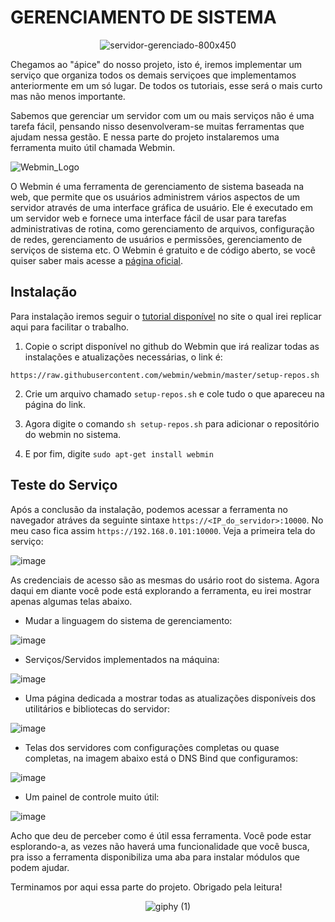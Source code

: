 # GERENCIAMENTO DE SISTEMA

<div align = "center" >

![servidor-gerenciado-800x450](https://user-images.githubusercontent.com/104470835/235524202-28f50cbf-6d7b-4019-9002-d34f0a67c382.jpg)

</div>


Chegamos ao "ápice" do nosso projeto, isto é, iremos implementar um serviço que organiza todos os demais serviçoes que implementamos anteriormente em um só lugar. De todos os tutoriais, esse será o mais curto mas não menos importante. 

Sabemos que gerenciar um servidor com um ou mais serviços não é uma tarefa fácil, pensando nisso desenvolveram-se muitas ferramentas que ajudam nessa gestão. E nessa parte do projeto instalaremos uma ferramenta muito útil chamada Webmin.

![Webmin_Logo](https://user-images.githubusercontent.com/104470835/235525732-19c79c3f-30a4-4913-9949-5f25a17e8299.png)


O Webmin é uma ferramenta de gerenciamento de sistema baseada na web, que permite que os usuários administrem vários aspectos de um servidor através de uma interface gráfica de usuário. Ele é executado em um servidor web e fornece uma interface fácil de usar para tarefas administrativas de rotina, como gerenciamento de arquivos, configuração de redes, gerenciamento de usuários e permissões, gerenciamento de serviços de sistema etc. O Webmin é gratuito e de código aberto, se você quiser saber mais acesse a [página oficial](https://webmin.com/).

## Instalação

Para instalação iremos seguir o [tutorial disponível](https://webmin.com/download/) no site o qual irei replicar aqui para facilitar o trabalho.

1. Copie o script disponível no github do Webmin que irá realizar todas as instalações e atualizações necessárias, o link é:

```
https://raw.githubusercontent.com/webmin/webmin/master/setup-repos.sh
```

2. Crie um arquivo chamado `setup-repos.sh` e cole tudo o que apareceu na página do link.

3. Agora digite o comando `sh setup-repos.sh` para adicionar o repositório do webmin no sistema.

4. E por fim, digite `sudo apt-get install webmin`

## Teste do Serviço

Após a conclusão da instalação, podemos acessar a ferramenta no navegador atráves da seguinte sintaxe `https://<IP_do_servidor>:10000`. No meu caso fica assim `https://192.168.0.101:10000`. Veja a primeira tela do serviço:

![image](https://user-images.githubusercontent.com/104470835/235533794-d12dbd1d-e94e-42eb-9ffe-b4c3a365ec56.png)

As credenciais de acesso são as mesmas do usário root do sistema. Agora daqui em diante você pode está explorando a ferramenta, eu irei mostrar apenas algumas telas abaixo.

* Mudar a linguagem do sistema de gerenciamento:

![image](https://user-images.githubusercontent.com/104470835/235534543-91e35cc8-1663-4775-876d-a815b4f0df36.png)

* Serviços/Servidos implementados na máquina:

![image](https://user-images.githubusercontent.com/104470835/235534879-f4949af1-f3dd-4441-9ae7-74eaacde23c3.png)

* Uma página dedicada a mostrar todas as atualizações disponíveis dos utilitários e bibliotecas do servidor:

![image](https://user-images.githubusercontent.com/104470835/235535119-ed8908ec-de64-4fa6-b38b-36119bf1908d.png)

* Telas dos servidores com configurações completas ou quase completas, na imagem abaixo está o DNS Bind que configuramos:

![image](https://user-images.githubusercontent.com/104470835/235535490-bbb200c6-ef31-44fc-9e30-35024d2fcefc.png)

* Um painel de controle muito útil:

![image](https://user-images.githubusercontent.com/104470835/235535697-61934285-c252-4556-9f50-69a6c51b4b74.png)

Acho que deu de perceber como é útil essa ferramenta. Você pode estar esplorando-a, as vezes não haverá uma funcionalidade que você busca, pra isso a ferramenta disponibiliza uma aba para instalar módulos que podem ajudar.

Terminamos por aqui essa parte do projeto. Obrigado pela leitura!

<div align = "center"> 

![giphy (1)](https://user-images.githubusercontent.com/104470835/235536391-526ac11f-4554-4683-b810-c3a9cf77240e.gif)

</div>




